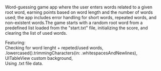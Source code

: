 Word-guessing game app where the user enters words related to a given root word, earning points based on word length and the number of words used; the app includes error handling for short words, repeated words, and non-existent words.The game starts with a random root word from a predefined list loaded from the "start.txt" file, initializing the score, and clearing the list of used words.

Featuring:  
Checking for word lenght + repeted/used words,  
.lowercased().trimmingCharacters(in: .whitespacesAndNewlines),   
UITableView custom background,  
Using .txt file data.

